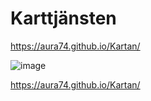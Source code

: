 # Karttjänsten

https://aura74.github.io/Kartan/

![image](https://user-images.githubusercontent.com/50366078/234973743-97a9eaa2-f80a-4b84-8db2-25871be43446.png)

https://aura74.github.io/Kartan/
